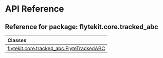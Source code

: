 # API Reference

## Reference for package: flytekit.core.tracked_abc

| Classes  |
| :------------- |
| [flytekit.core.tracked_abc.FlyteTrackedABC](flytekit_core_tracked_abc_flytetrackedabc) |

